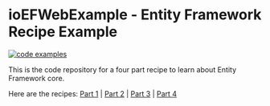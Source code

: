 # ioEFWebExample - Entity Framework Recipe Example

[![code examples](https://iorecipes.com/c/ef-core-4-part-example/repo-badge)](https://iorecipes.com/c/ef-core-4-part-example)

This is the code repository for a four part recipe to learn about Entity Framework core. 

Here are the recipes: [Part 1][p1] | [Part 2][p2] | [Part 3][p3] | [Part 4][p4]

[p1]: https://iorecipes.com/r/ef-core-code-first-web-api-part-1---setting-u
[p2]: https://iorecipes.com/r/ef-core-code-first-web-api-part-2---create-th
[p3]: https://iorecipes.com/r/ef-core-code-first-web-api-part-3---one-to-ma
[p4]: https://iorecipes.com/r/ef-core-code-first-web-api-part-4--many-to-ma
